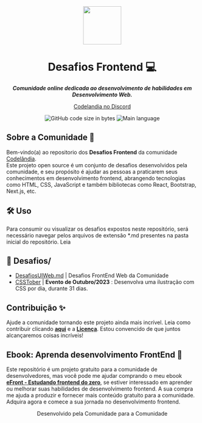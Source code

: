 <div align="center">
  <img src="https://github.com/mewmewdevart/DesafiosCodelandia/assets/50052600/ebe24f43-6d5a-4d5a-83f7-bf94d9586130" width="100" height="100">
</div>

<h1 align="center">
  Desafios Frontend 💻
</h1>

<p align="center">
	<b><i>Comunidade online dedicada ao desenvolvimento de habilidades em Desenvolvimento Web. </i></b><br>
</p>

<p align="center">
  <a href="https://discord.com/invite/QevDJqCzaY">Codelandia no Discord</a>
</p>


<p align="center">
	<img alt="GitHub code size in bytes" src="https://img.shields.io/github/languages/code-size/iuricode/desafios-frontend?color=6272a4" />
	<img alt="Main language" src="https://img.shields.io/github/languages/top/iuricode/desafios-frontend?color=6272a4"/>
</p>

## Sobre a Comunidade 💫 
Bem-vindo(a) ao repositorio dos  **Desafios Frontend** da comunidade [Codelândia](https://discord.com/invite/QevDJqCzaY). <br> Este projeto open source é um conjunto de desafios desenvolvidos pela comunidade, e seu propósito é ajudar as pessoas a praticarem seus conhecimentos em desenvolvimento frontend, abrangendo tecnologias como HTML, CSS, JavaScript e também bibliotecas como React, Bootstrap, Next.js, etc.

## 🛠️ Uso
Para consumir ou visualizar os desafios expostos neste repositório, será necessário navegar pelos arquivos de extensão *.md presentes na pasta inicial do repositório. Leia 

## 📁 Desafios/
* [DesafiosUIWeb.md](DesafiosUIWeb.md)  | Desafios FrontEnd Web da Comunidade
* [CSSTober](EventoCSSTober.md)  | **Evento de Outubro/2023** : Desenvolva uma ilustração com CSS por dia, durante 31 dias.

## Contribuição ✨

Ajude a comunidade tornando este projeto ainda mais incrível. Leia como contribuir clicando **[aqui](https://github.com/iuricode/desafios-frontend/blob/main/CONTRIBUTING.md)** e a **[Licença](https://github.com/iuricode/desafios-frontend/blob/main/LICENSE.md)**. Estou convencido de que juntos alcançaremos coisas incríveis! 

## Ebook: Aprenda desenvolvimento FrontEnd 💜

Este repositório é um projeto gratuito para a comunidade de desenvolvedores, mas você pode me ajudar comprando o meu ebook **[eFront - Estudando frontend do zero](https://iuricode.com/efront)**, se estiver interessado em aprender ou melhorar suas habilidades de desenvolvimento frontend. A sua compra me ajuda a produzir e fornecer mais conteúdo gratuito para a comunidade. Adquira agora e comece a sua jornada no desenvolvimento frontend.

<p align="center"> Desenvolvido pela Comunidade para a Comunidade </p>